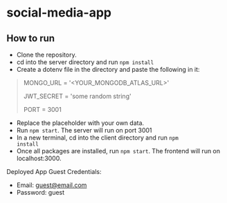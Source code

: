 # social-media-app

## How to run
- Clone the repository.
- cd into the server directory and run 
<code>npm install</code>
- Create a dotenv file in the directory and paste the following in it:
> MONGO_URL = '<YOUR_MONGODB_ATLAS_URL>'
>
> JWT_SECRET = 'some random string' 
>
> PORT = 3001
- Replace the placeholder with your own data.
- Run <code>npm start</code>. The server will run on port 3001
- In a new terminal, cd into the client directory and run <code>npm install</code>
- Once all packages are installed, run <code>npm start</code>. The frontend will run on localhost:3000.

Deployed App Guest Credentials:
- Email: guest@email.com
- Password: guest
